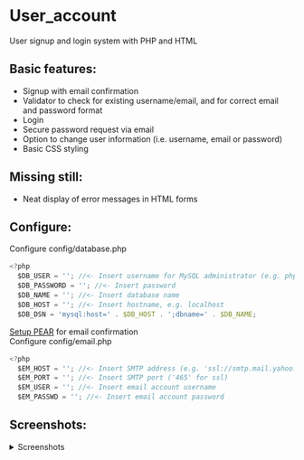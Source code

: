 # User_account
User signup and login system with PHP and HTML
## Basic features:  
* Signup with email confirmation
* Validator to check for existing username/email, and for correct email and password format   
* Login  
* Secure password request via email  
* Option to change user information (i.e. username, email or password)  
* Basic CSS styling  

## Missing still:  
* Neat display of error messages in HTML forms  

## Configure:
Configure config/database.php  
```ts
<?php  
  $DB_USER = ''; //<- Insert username for MySQL administrator (e.g. phpMyAdmin)                                                
  $DB_PASSWORD = ''; //<- Insert password                                                 
  $DB_NAME = ''; //<- Insert database name                                   
  $DB_HOST = ''; //<- Insert hostname, e.g. localhost                               
  $DB_DSN = 'mysql:host=' . $DB_HOST . ';dbname=' . $DB_NAME;
```
[Setup PEAR](https://docs.bitnami.com/bch/apps/wordpress/troubleshooting/send-mail/) for email confirmation  
Configure config/email.php  
```ts
<?php  
  $EM_HOST = ''; //<- Insert SMTP address (e.g. 'ssl://smtp.mail.yahoo.com')
  $EM_PORT = ''; //<- Insert SMTP port ('465' for ssl)                                                
  $EM_USER = ''; //<- Insert email account username                         
  $EM_PASSWD = ''; //<- Insert email account password                                  
  ```
  ## Screenshots:  
 
 <details>
  <summary>Screenshots</summary>
  <img src="screenshots/signup.png" name="signup" width="350">
  <img src="screenshots/login.png" name="login" width="350">
  <img src="screenshots/index.png" name="index" width="700">
  <img src="screenshots/psswd.png" name="psswd" width="350">
  <img src="screenshots/modify.png" name="modify" width="350">
</details>
